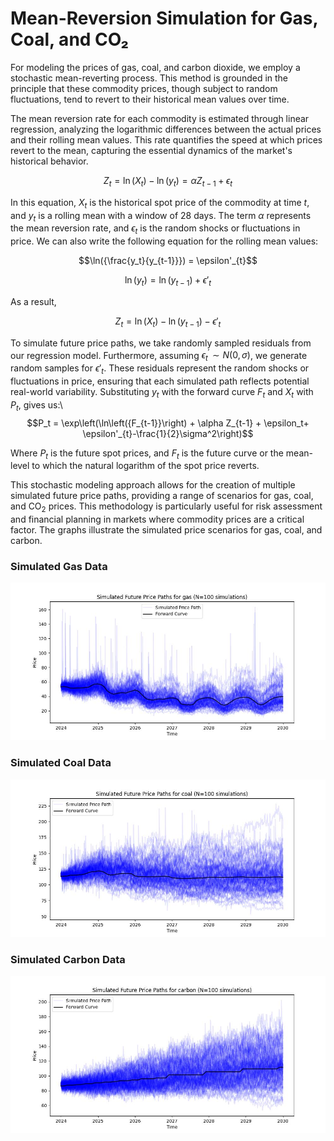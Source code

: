 # Mean-Reversion Simulation for Gas, Coal, and CO₂
For modeling the prices of gas, coal, and carbon dioxide, we employ a stochastic mean-reverting process. This method is grounded in the principle that these commodity prices, though subject to random fluctuations, tend to revert to their historical mean values over time.

The mean reversion rate for each commodity is estimated through linear regression, analyzing the logarithmic differences between the actual prices and their rolling mean values. This rate quantifies the speed at which prices revert to the mean, capturing the essential dynamics of the market's historical behavior.

$$Z_t = \ln(X_t) - \ln(y_t) = \alpha Z_{t-1} + \epsilon_t$$

In this equation, $X_t$ is the historical spot price of the commodity at time $t$, and $y_t$ is a rolling mean with a window of 28 days. The term $\alpha$ represents the mean reversion rate, and $\epsilon_t$ is the random shocks or fluctuations in price. We can also write the following equation for the rolling mean values:

$$\ln({\frac{y_t}{y_{t-1}}}) = \epsilon'_{t}$$

$$\ln(y_t) = \ln(y_{t-1}) + \epsilon'_t$$

As a result,

$$Z_t = \ln(X_t) - \ln(y_{t-1}) - \epsilon'_t$$


To simulate future price paths, we take randomly sampled residuals from our regression model. Furthermore, assuming $\epsilon^'_{t} \sim N(0,\sigma)$, we generate random samples for $\epsilon'_{t}$. These residuals represent the random shocks or fluctuations in price, ensuring that each simulated path reflects potential real-world variability. Substituting $y_t$ with the forward curve $F_t$ and $X_t$ with $P_t$, gives us:\\
$$P_t = \exp\left(\ln\left({F_{t-1}}\right) + \alpha Z_{t-1} + \epsilon_t+ \epsilon'_{t}-\frac{1}{2}\sigma^2\right)$$

Where $P_t$ is the future spot prices, and $F_t$ is the future curve or the mean-level to which the natural logarithm of the spot price reverts. 

This stochastic modeling approach allows for the creation of multiple simulated future price paths, providing a range of scenarios for gas, coal, and CO$_2$ prices. This methodology is particularly useful for risk assessment and financial planning in markets where commodity prices are a critical factor. The graphs illustrate the simulated price scenarios for gas, coal, and carbon.

### Simulated Gas Data
![Simulated Gas Data](./graphs/simulated_gas.jpg)

### Simulated Coal Data
![Simulated Coal Data](./graphs/simulated_coal.jpg)

### Simulated Carbon Data
![Simulated Carbon Data](./graphs/simulated_carbon.jpg)
